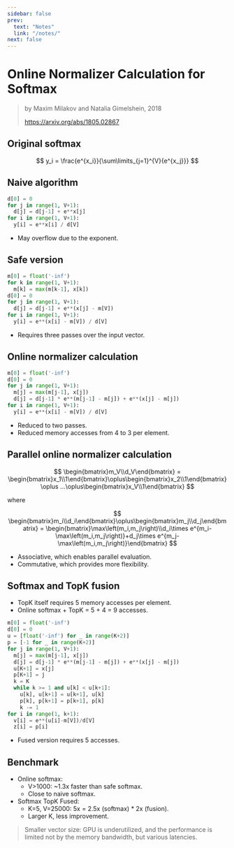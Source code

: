 ```yaml
---
sidebar: false
prev:
  text: "Notes"
  link: "/notes/"
next: false
---
```


# Online Normalizer Calculation for Softmax

> by Maxim Milakov and Natalia Gimelshein, 2018
>
> https://arxiv.org/abs/1805.02867

## Original softmax

$$
y_i = \frac{e^{x_i}}{\sum\limits_{j=1}^{V}{e^{x_j}}}
$$

## Naive algorithm

```py
d[0] = 0
for j in range(1, V+1):
  d[j] = d[j-1] + e**x[j]
for i in range(1, V+1):
  y[i] = e**x[i] / d[V]
```

- May overflow due to the exponent.

## Safe version

```py
m[0] = float('-inf')
for k in range(1, V+1):
  m[k] = max(m[k-1], x[k])
d[0] = 0
for j in range(1, V+1):
  d[j] = d[j-1] + e**(x[j] - m[V])
for i in range(1, V+1):
  y[i] = e**(x[i] - m[V]) / d[V]
```

- Requires three passes over the input vector.

## Online normalizer calculation

```py
m[0] = float('-inf')
d[0] = 0
for j in range(1, V+1):
  m[j] = max(m[j-1], x[j])
  d[j] = d[j-1] * e**(m[j-1] - m[j]) + e**(x[j] - m[j])
for i in range(1, V+1):
  y[i] = e**(x[i] - m[V]) / d[V]
```

- Reduced to two passes.
- Reduced memory accesses from 4 to 3 per element.

## Parallel online normalizer calculation

$$
\begin{bmatrix}m_V\\d_V\end{bmatrix} = \begin{bmatrix}x_1\\1\end{bmatrix}\oplus\begin{bmatrix}x_2\\1\end{bmatrix}\oplus ...\oplus\begin{bmatrix}x_V\\1\end{bmatrix}
$$

where

$$
\begin{bmatrix}m_i\\d_i\end{bmatrix}\oplus\begin{bmatrix}m_j\\d_j\end{bmatrix} = \begin{bmatrix}\max\left(m_i,m_j\right)\\d_i\times e^{m_i-\max\left(m_i,m_j\right)}+d_j\times e^{m_j-\max\left(m_i,m_j\right)}\end{bmatrix}
$$

- Associative, which enables parallel evaluation.
- Commutative, which provides more flexibility.

## Softmax and TopK fusion

- TopK itself requires 5 memory accesses per element.
- Online softmax + TopK = 5 + 4 = 9 accesses.

```py
m[0] = float('-inf')
d[0] = 0
u = [float('-inf') for _ in range(K+2)]
p = [-1 for _ in range(K+2)]
for j in range(1, V+1):
  m[j] = max(m[j-1], x[j])
  d[j] = d[j-1] * e**(m[j-1] - m[j]) + e**(x[j] - m[j])
  u[K+1] = x[j]
  p[K+1] = j
  k = K
  while k >= 1 and u[k] < u[k+1]:
    u[k], u[k+1] = u[k+1], u[k]
    p[k], p[k+1] = p[k+1], p[k]
    k -= 1
for i in range(1, k+1):
  v[i] = e**(u[i]-m[V])/d[V]
  z[i] = p[i]
```

- Fused version requires 5 accesses.

## Benchmark

- Online softmax:
  - V>1000: ~1.3x faster than safe softmax.
  - Close to naive softmax.
- Softmax TopK Fused:
  - K=5, V=25000: 5x = 2.5x (softmax) \* 2x (fusion).
  - Larger K, less improvement.

> Smaller vector size: GPU is underutilized, and the performance is limited not by the memory bandwidth, but various latencies.
